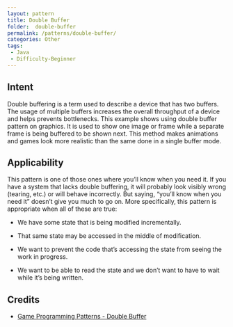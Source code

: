 ```yaml
---  
layout: pattern  
title: Double Buffer 
folder:  double-buffer  
permalink: /patterns/double-buffer/  
categories: Other  
tags:  
 - Java  
 - Difficulty-Beginner  
---  
```

  
## Intent  
Double buffering is a term used to describe a device that has two buffers. The usage of multiple buffers increases the overall throughput of a device and helps prevents bottlenecks. This example shows using double buffer pattern on graphics. It is used to show one image or frame while a separate frame is being buffered to be shown next. This method makes animations and games look more realistic than the same done in a single buffer mode.   

## Applicability  
This pattern is one of those ones where you’ll know when you need it. If you have a system that lacks double buffering, it will probably look visibly wrong (tearing, etc.) or will behave incorrectly. But saying, “you’ll know when you need it” doesn’t give you much to go on. More specifically, this pattern is appropriate when all of these are true:

- We have some state that is being modified incrementally.

- That same state may be accessed in the middle of modification.

- We want to prevent the code that’s accessing the state from seeing the work in progress.

- We want to be able to read the state and we don’t want to have to wait while it’s being written. 

## Credits  
  
* [Game Programming Patterns - Double Buffer]([http://gameprogrammingpatterns.com/double-buffer.html](http://gameprogrammingpatterns.com/double-buffer.html))